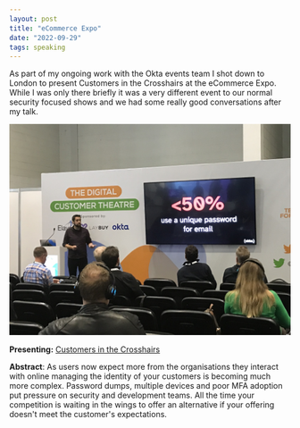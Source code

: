 ```yaml
---
layout: post
title: "eCommerce Expo"
date: "2022-09-29"
tags: speaking
---
```


As part of my ongoing work with the Okta events team I shot down to London to present Customers in the Crosshairs at the eCommerce Expo. While I was only there briefly it was a very different event to our normal security focused shows and we had some really good conversations after my talk.

![](/assets/img/ecom-show-22.jpg)

**Presenting:** [Customers in the Crosshairs](https://speakerdeck.com/andymarch/customers-in-the-crosshairs)

**Abstract**: As users now expect more from the organisations they interact with online managing the identity of your customers is becoming much more complex. Password dumps, multiple devices and poor MFA adoption put pressure on security and development teams. All the time your competition is waiting in the wings to offer an alternative if your offering doesn't meet the customer's expectations.
